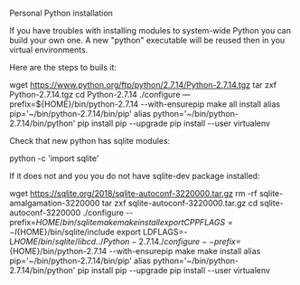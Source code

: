 Personal Python installation

If you have troubles with installing modules to system-wide Python you can build your own one. A new "python" executable will be reused then in you virtual environments.

Here are the steps to buils it:

wget https://www.python.org/ftp/python/2.7.14/Python-2.7.14.tgz
tar zxf Python-2.7.14.tgz
cd Python-2.7.14
./configure —prefix=${HOME}/bin/python-2.7.14 --with-ensurepip
make all install
alias pip='~/bin/python-2.7.14/bin/pip'
alias python='~/bin/python-2.7.14/bin/python'
pip install pip --upgrade
pip install --user virtualenv

Check that new python has sqlite modules:

python -c 'import sqlite'

If it does not and you you do not have sqlite-dev package installed:

wget https://sqlite.org/2018/sqlite-autoconf-3220000.tar.gz
rm -rf sqlite-amalgamation-3220000
tar zxf sqlite-autoconf-3220000.tar.gz
cd sqlite-autoconf-3220000
./configure --prefix=${HOME}/bin/sqlite
make
make install
export CPPFLAGS=-I${HOME}/bin/sqlite/include
export LDFLAGS=-L${HOME}/bin/sqlite/lib
cd ../Python-2.7.14
./configure --prefix=${HOME}/bin/python-2.7.14 --with-ensurepip
make
make install
alias pip='~/bin/python-2.7.14/bin/pip'
alias python='~/bin/python-2.7.14/bin/python'
pip install pip --upgrade
pip install --user virtualenv
